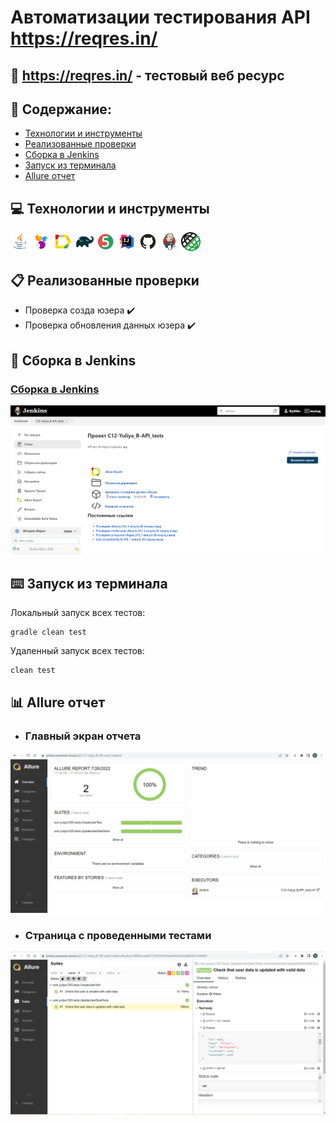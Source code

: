 # Автоматизации тестирования API https://reqres.in/
## :link: <a target="_blank" href="https://reqres.in/">https://reqres.in/ - тестовый веб ресурс</a>

## :page_with_curl: Содержание:

- <a href="#computer-сode_stack">Технологии и инструменты</a>
- <a href="#clipboard-реализованные-проверки">Реализованные проверки</a>
- <a href="#robot-сборки-в-Jenkins">Сборка в Jenkins</a>
- <a href="#keyboard-запуск-из-терминала">Запуск из терминала</a>
- <a href="#bar_chart-allure-отчет">Allure отчет</a>

## :computer: Технологии и инструменты
<p align="left">
<img width="6%" title="Java" src="images/logo/Java.svg">
<img width="6%" title="Selenide" src="images/logo/Selenide.svg">
<img width="6%" title="Allure Report" src="images/logo/Allure_Report.svg">
<img width="6%" title="Gradle" src="images/logo/Gradle.svg">
<img width="6%" title="JUnit5" src="images/logo/JUnit5.svg">
<img width="6%" title="IntelliJ IDEA" src="images/logo/Intelij_IDEA.svg">
<img width="6%" title="GitHub" src="images/logo/GitHub.svg">
<img width="6%" title="Jenkins" src="images/logo/Jenkins.svg">
<img width="6%" title="Rest Assured" src="images/logo/Rest_assured.png">
</p>

## :clipboard: Реализованные проверки
- Проверка созда юзера :heavy_check_mark:
- Проверка обновления данных юзера :heavy_check_mark:

## :robot: Сборка в Jenkins
### <a target="_blank" href="https://jenkins.autotests.cloud/job/C12-Yuliya_B-API_tests/">Cборка в Jenkins</a>
<p align="center">
<img title="Jenkins Dashboard" src="images/screenshots/jenkins-dashboard.png">
</p>

## :keyboard: Запуск из терминала
Локальный запуск всех тестов:
```
gradle clean test
```
Удаленный запуск всех тестов:
```
clean test
```
  
## :bar_chart: Allure отчет
- ### Главный экран отчета
<p align="center">
<img title="Allure Overview Dashboard" src="images/screenshots/allure-main-page.png">
</p>

- ### Страница с проведенными тестами
<p align="center">
<img title="Allure Test Page" src="images/screenshots/allure-test-page.png">
</p>
